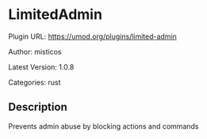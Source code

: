 # LimitedAdmin

Plugin URL: https://umod.org/plugins/limited-admin

Author: misticos

Latest Version: 1.0.8

Categories: rust

## Description

Prevents admin abuse by blocking actions and commands
